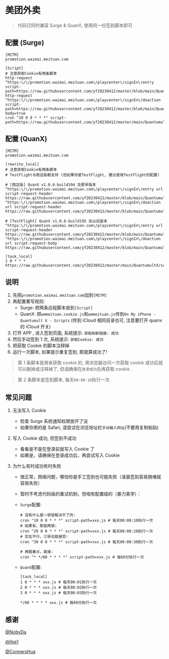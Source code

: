 # 美团外卖

> 代码已同时兼容 Surge & QuanX, 使用同一份签到脚本即可

## 配置 (Surge)

```properties
[MITM]
promotion.waimai.meituan.com

[Script]
# 注意获取Cookie有两条脚本
http-request ^https:\/\/promotion.waimai.meituan.com\/playcenter\/signIn\/entry script-path=https://raw.githubusercontent.com/yf20230412/master/blob/main/QuantumultX/script/meituanwm/wmmeituan.cookie.js
http-request ^https:\/\/promotion.waimai.meituan.com\/playcenter\/signIn\/doaction script-path=https://raw.githubusercontent.com/yf20230412/master/blob/main/QuantumultX/script/meituanwm/wmmeituan.cookie.js,requires-body=true
cron "10 0 0 * * *" script-path=https://raw.githubusercontent.com/yf20230412/master/main/QuantumultX/script/meituanwm/wmmeituan.js
```

## 配置 (QuanX)

```properties
[MITM]
promotion.waimai.meituan.com

[rewrite_local]
# 注意获取Cookie有两条脚本
# TestFlight与商店版都支持 (但如果你是TestFlight, 建议使用TestFlight的配置)

# [商店版] QuanX v1.0.6-build194 及更早版本
^https:\/\/promotion.waimai.meituan.com\/playcenter\/signIn\/entry url script-request-header https://raw.githubusercontent.com/yf20230412/master/blob/main/QuantumultX/script/meituanwm/wmmeituan.cookie.js
^https:\/\/promotion.waimai.meituan.com\/playcenter\/signIn\/doaction url script-request-header https://raw.githubusercontent.com/yf20230412/master/blob/main/QuantumultX/script/meituanwm/wmmeituan.cookie.js

# [TestFlight] QuanX v1.0.6-build195 及以后版本
^https:\/\/promotion.waimai.meituan.com\/playcenter\/signIn\/entry url script-request-header https://raw.githubusercontent.com/yf20230412/master/blob/main/QuantumultX/script/meituanwm/wmmeituan.cookie.js
^https:\/\/promotion.waimai.meituan.com\/playcenter\/signIn\/doaction url script-request-body https://raw.githubusercontent.com/yf20230412/master/blob/main/QuantumultX/script/meituanwm/wmmeituan.cookie.js

[task_local]
1 0 * * * https://raw.githubusercontent.com/yf20230412/master/main/QuantumultX/script/meituanwm/wmmeituan.js
```

## 说明

1. 先把`promotion.waimai.meituan.com`加到`[MITM]`
2. 再配置重写规则:
   - Surge: 把两条远程脚本放到`[Script]`
   - QuanX: 把`wmmeituan.cookie.js`和`wmmeituan.js`传到`On My iPhone - Quantumult X - Scripts` (传到 iCloud 相同目录也可, 注意要打开 quanx 的 iCloud 开关)
3. 打开 APP , 进入签到页面, 系统提示: `获取刷新链接: 成功`
4. 然后手动签到 1 次, 系统提示: `获取Cookie: 成功`
5. 把获取 Cookie 的脚本注释掉
6. 运行一次脚本, 如果提示重复签到, 那就算成功了!

> 第 1 条脚本是用来获取 cookie 的, 用浏览器访问一次获取 cookie 成功后就可以删掉或注释掉了, 但请确保在`登录成功`后再获取 cookie.

> 第 2 条脚本是签到脚本, 每天`00:00:10`执行一次.

## 常见问题

1. 无法写入 Cookie

   - 检查 Surge 系统通知权限放开了没
   - 如果你用的是 Safari, 请尝试在浏览地址栏`手动输入网址`(不要用复制粘贴)

2. 写入 Cookie 成功, 但签到不成功

   - 看看是不是在登录前就写入 Cookie 了
   - 如果是，请确保在登录成功后，再尝试写入 Cookie

3. 为什么有时成功有时失败

   - 很正常，网络问题，哪怕你是手工签到也可能失败（凌晨签到容易拥堵就容易失败）
   - 暂时不考虑代码级的重试机制，但咱有配置级的（暴力美学）：

   - `Surge`配置:

     ```properties
     # 没有什么是一顿饭解决不了的:
     cron "10 0 0 * * *" script-path=xxx.js # 每天00:00:10执行一次
     # 如果有，那就两顿:
     cron "20 0 0 * * *" script-path=xxx.js # 每天00:00:20执行一次
     # 实在不行，三顿也能接受:
     cron "30 0 0 * * *" script-path=xxx.js # 每天00:00:30执行一次

     # 再粗暴点，直接:
     cron "* */60 * * * *" script-path=xxx.js # 每60分执行一次
     ```

   - `QuanX`配置:

     ```properties
     [task_local]
     1 0 * * * xxx.js # 每天00:01执行一次
     2 0 * * * xxx.js # 每天00:02执行一次
     3 0 * * * xxx.js # 每天00:03执行一次

     */60 * * * * xxx.js # 每60分执行一次
     ```

## 感谢

[@NobyDa](https://github.com/NobyDa)

[@lhie1](https://github.com/lhie1)

[@ConnersHua](https://github.com/ConnersHua)
